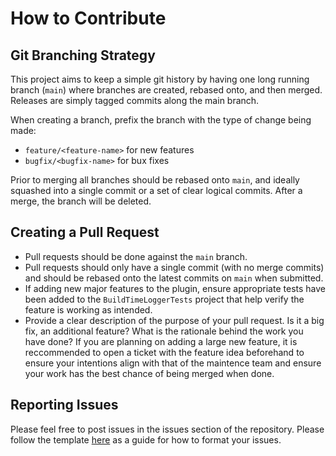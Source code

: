 # How to Contribute

## Git Branching Strategy

This project aims to keep a simple git history by having one long running branch (`main`) where branches are created, rebased onto, and then merged. Releases are simply tagged commits along the main branch.

When creating a branch, prefix the branch with the type of change being made:

- `feature/<feature-name>` for new features
- `bugfix/<bugfix-name>` for bux fixes

Prior to merging all branches should be rebased onto `main`, and ideally squashed into a single commit or a set of clear logical commits. After a merge, the branch will be deleted.

## Creating a Pull Request

- Pull requests should be done against the `main` branch.
- Pull requests should only have a single commit (with no merge commits) and should be rebased onto the latest commits on `main` when submitted.
- If adding new major features to the plugin, ensure appropriate tests have been added to the `BuildTimeLoggerTests` project that help verify the feature is working as intended.
- Provide a clear description of the purpose of your pull request. Is it a big fix, an additional feature? What is the rationale behind the work you have done? If you are planning on adding a large new feature, it is reccommended to open a ticket with the feature idea beforehand to ensure your intentions align with that of the maintence team and ensure your work has the best chance of being merged when done.

## Reporting Issues

Please feel free to post issues in the issues section of the repository. Please follow the template [here](https://gist.github.com/auremoser/72803ba969d0e61ff070) as a guide for how to format your issues.
